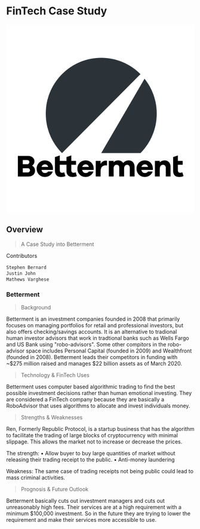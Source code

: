 # FinTech Case Study

![Screenshot](./Betterment-Logo.png)

## Overview

> A Case Study into Betterment

Contributors
```
Stephen Bernard
Justin John
Mathews Varghese
```

### Betterment 

> Background

Betterment is an investment companies founded in 2008 that primarily focuses on managing portfolios for retail and professional investors, but also offers checking/savings accounts. It is an alternative to tradional human investor advisors that work in tradtional banks such as Wells Fargo and US Bank using "robo-advisors". Some other compitors in the robo-advisor space includes Personal Capital (founded in 2009) and Wealthfront (founded in 2008). Betterment leads their competitors in funding with ~$275 million raised and manages $22 billion assets as of March 2020.

> Technology & FinTech Uses

Betterment uses computer based algorithmic trading to find the best possible investment decisions rather than human emotional investing. They are considered a FinTech company because they are basically a RoboAdvisor that uses algorithms to allocate and invest individuals money. 

> Strengths & Weaknesses

Ren, Formerly Republic Protocol, is a startup business that has the algorithm to facilitate the trading of large blocks of cryptocurrency with minimal slippage. This allows the market not to increase or decrease the prices. 

The strength:
•	Allow buyer to buy large quantities of market without releasing their trading receipt to the public.
•	Anti-money laundering

Weakness:
The same case of trading receipts not being public could lead to mass criminal activities. 

> Prognosis & Future Outlook

Betterment basically cuts out investment managers and cuts out unreasonably high fees. Their services are at a high requirement with a minimum $100,000 investment. So in the future they are trying to lower the requirement and make their services more accessible to use. 
